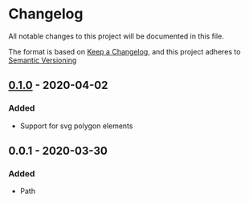 # Changelog
All notable changes to this project will be documented in this file.

The format is based on [Keep a Changelog](https://keepachangelog.com/en/1.0.0/),
and this project adheres to [Semantic Versioning](https://semver.org/spec/v2.0.0.html)

## [0.1.0] - 2020-04-02
### Added
- Support for svg polygon elements

## 0.0.1 - 2020-03-30
### Added
- Path

[0.1.0]: https://github.com/DarrenPaulWright/pathinator/compare/v0.0.1...v0.1.0
